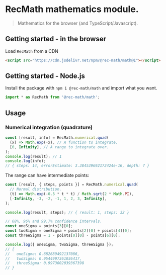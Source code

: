# RecMath mathematics module.

> Mathematics for the browser (and TypeScript/Javascript).

## Getting started - in the browser

Load `RecMath` from a CDN

```html
<script src="https://cdn.jsdelivr.net/npm/@rec-math/math@1"></script>
```

## Getting started - Node.js

Install the package with `npm i @rec-math/math` and import what you want.

```Javascript
import * as RecMath from '@rec-math/math';
```

## Usage

### Numerical integration (quadrature)

```Javascript
const [result, info] = RecMath.numerical.quad(
  (x) => Math.exp(-x), // A function to integrate.
  [0, Infinity], // A range to integrate over.
);
console.log(result); // 1
console.log(info);
// { steps: 14, errorEstimate: 3.384539692172424e-16, depth: 7 }
```

The range can have intermediate points:

```Javascript
const [result, { steps, points }] = RecMath.numerical.quad(
  // Normal distribution.
  (t) => Math.exp(-0.5 * t * t) / Math.sqrt(2 * Math.PI),
  [-Infinity, -3, -2, -1, 1, 2, 3, Infinity],
);

console.log(result, steps); // { result: 1, steps: 32 }

// 68%, 96% and 99.7% confidence intervals.
const oneSigma = points[3][0];
const twoSigma = oneSigma + points[2][0] + points[4][0];
const threeSigma = 1 - points[0][0] - points[6][0];

console.log({ oneSigma, twoSigma, threeSigma });
// {
//   oneSigma: 0.682689492137086,
//   twoSigma: 0.9544997361036417,
//   threeSigma: 0.9973002039367398
// }
```
